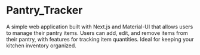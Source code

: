 # Pantry_Tracker
A simple web application built with Next.js and Material-UI that allows users to manage their pantry items. Users can add, edit, and remove items from their pantry, with features for tracking item quantities. Ideal for keeping your kitchen inventory organized.
